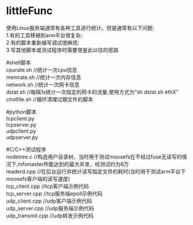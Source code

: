 # littleFunc
使用Linux服务端通常有各种工具进行统计。但是通常有以下问题:  
1.有的工具移植到arm平台很复杂;  
2.有的脚本重新编写调试很麻烦;  
3.写其他脚本或测试程序时需要借鉴此以往的思路  
   
#shell脚本  
cpurate.sh //统计一次cpu信息  
memrate.sh //统计一次内存信息   
network.sh //统计一次网卡信息   
dstat.sh   //每隔1s统计一次指定的网卡的流量,使用方式为"sh dstat.sh ethX"   
clrotfile.sh //循环清理过期文件的脚本   
   
#python脚本   
tcpclient.py   
tcpserver.py   
udpclient.py   
udpserver.py   
   
#C/C++测试程序   
nodetree.c    //构造用户目录树，当时用于测试moosefs在不经过fuse无读写的情况下,mfsmaster所能达到的最大并发，经测试约为6万   
readerd.cpp   //在后台运行并统计读写指定文件的耗时(当时用于测试arm平台下moosefs客户端的读写速度)   
tcp_client.cpp  //tcp客户端示例代码  
tcp_server.cpp  //tcp服务端epoll示例代码  
udp_client.cpp  //udp客户端示例代码  
udp_server.cpp  //udp服务端示例代码  
udp_transmit.cpp //udp转发示例代码  